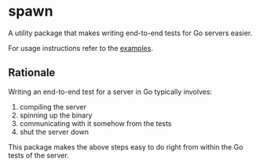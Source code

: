 spawn
===============

A utility package that makes writing end-to-end tests for Go servers easier.

For usage instructions refer to the [examples](examples/).

Rationale
--------------
Writing an end-to-end test for a server in Go typically involves:

1) compiling the server
2) spinning up the binary
3) communicating with it somehow from the tests
4) shut the server down

This package makes the above steps easy to do right from within the Go tests of the server.
